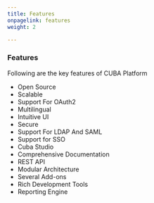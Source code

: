 ```yaml
---
title: Features
onpagelink: features
weight: 2

---
```


### **Features**

Following are the key features of CUBA Platform

- Open Source
- Scalable
- Support For OAuth2
- Multilingual
- Intuitive UI
- Secure
- Support For LDAP And SAML
- Support for SSO
- Cuba Studio
- Comprehensive Documentation
- REST API
- Modular Architecture
- Several Add-ons
- Rich Development Tools
- Reporting Engine
 
